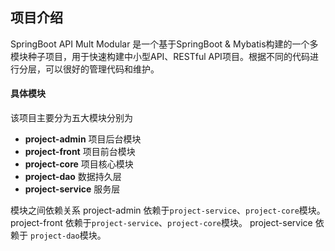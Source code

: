 ## 项目介绍
SpringBoot API Mult Modular 是一个基于SpringBoot & Mybatis构建的一个多模块种子项目，用于快速构建中小型API、RESTful API项目。根据不同的代码进行分层，可以很好的管理代码和维护。

#### 具体模块
该项目主要分为五大模块分别为
* **project-admin** 项目后台模块
* **project-front** 项目前台模块
* **project-core** 项目核心模块
* **project-dao** 数据持久层
* **project-service** 服务层

模块之间依赖关系
project-admin 依赖于`project-service`、`project-core`模块。
project-front 依赖于`project-service`、`project-core`模块。
project-service 依赖于 `project-dao`模块。



